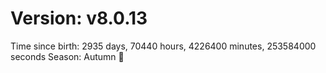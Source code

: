 # Version: v8.0.13
Time since birth: 2935 days, 70440 hours, 4226400 minutes, 253584000 seconds
Season: Autumn 🍁
